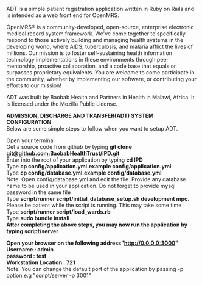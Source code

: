 ADT is a simple patient registration application written in Ruby on Rails
and is intended as a web front end for OpenMRS. 

OpenMRS® is a community-developed, open-source, enterprise electronic medical 
record system framework. We've come together to specifically respond to those 
actively building and managing health systems in the developing world, where 
AIDS, tuberculosis, and malaria afflict the lives of millions. Our mission is 
to foster self-sustaining health information technology implementations in 
these environments through peer mentorship, proactive collaboration, and a code 
base that equals or surpasses proprietary equivalents. You are welcome to come 
participate in the community, whether by implementing our software, or 
contributing your efforts to our mission!

ADT was built by Baobab Health and Partners in Health in
Malawi, Africa. It is licensed under the Mozilla Public License.



<b>ADMISSION, DISCHARGE AND TRANSFER(ADT) SYSTEM CONFIGURATION</b><br />
Below are some simple steps to follow when you want to setup ADT.

Open your terminal<br />
Get a source code from github by typing <b>git clone git@github.com:BaobabHealthTrust/IPD.git</b><br />
Enter into the root of your application by typing <b>cd IPD</b><br />
Type <b>cp config/application.yml.example config/application.yml</b><br />
Type <b>cp config/database.yml.example config/database.yml </b><br />
Note: Open config/database.yml and edit the file. Provide any database name to be used in your application. Do not forget to provide mysql password in the same file </b><br />
Type <b>script/runner script/initial_database_setup.sh development mpc</b>. Please be patient while the script is running. This may take some time</b><br />
Type <b>script/runner script/load_wards.rb</b><br />
Type <b>sudo bundle install <br />
After completing the above steps, you may now run the application by typing <b>script/server </b><br />

Open your browser on the following address"http://0.0.0.0:3000" </b><br />
<b>Username : admin </b><br />
<b>password : test </b><br />
<b>Workstation Location : 721 </b><br />
Note: You can change the default port of the application by passing -p option
e.g "script/server -p 3001" <br />

